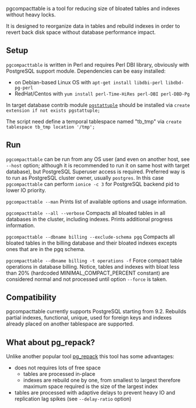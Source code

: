 pgcompacttable is a tool for reducing size of bloated tables and indexes without heavy locks.

It is designed to reorganize data in tables and rebuild indexes in order to revert back disk space without database performance impact.

Setup
--------------------
`pgcompacttable` is written in Perl and requires Perl DBI library, obviously with PostgreSQL support module. Dependencies can be easy installed:
* on Debian-based Linux OS with `apt-get install libdbi-perl libdbd-pg-perl`
* RedHat/Centos with `yum install perl-Time-HiRes perl-DBI perl-DBD-Pg`

In target database contrib module [`pgstattuple`](https://www.postgresql.org/docs/current/static/pgstattuple.html) should be installed via `create extension if not exists pgstattuple;`

The script need define a temporal tablespace named "tb_tmp" via `create tablespace tb_tmp location '/tmp';`



Run
--------------------
`pgcompacttable` can be run from any OS user (and even on another host, see `--host` option; although it is recommended to run it on same host with target database), but PostgreSQL Superuser access is required. Preferred way is to run as PostgreSQL cluster owner, usually `postgres`. In this case `pgcompacttable` can perform `ionice -c 3` for PostgreSQL backend pid to lower IO priority.

`pgcompacttable --man`
Prints list of available options and usage information.

`pgcompacttable --all --verbose`
Compacts all bloated tables in all databases in the cluster, including indexes. Prints additional progress information.

`pgcompacttable --dbname billing --exclude-schema pgq`
Compacts all bloated tables in the billing database and their bloated indexes excepts ones that are in the pgq schema.

`pgcompacttable --dbname billing -t operations -f`
Force compact table operations in database billing.
Notice, tables and indexes with bloat less than 20% (hardcoded MINIMAL_COMPACT_PERCENT constant) are considered normal and not processed until option `--force` is taken.

Compatibility
--------------------
pgcompacttable currently supports PostgreSQL starting from 9.2.
Rebuilds partial indexes, functional, unique, used for foreign keys and indexes already placed on another tablespace are supported.

What about pg_repack?
--------------------
Unlike another popular tool [pg_repack](https://github.com/reorg/pg_repack) this tool has some advantages:
 * does not requires lots of free space
   * tables are processed in-place
   * indexes are rebuild one by one, from smallest to largest
   therefore maximum space required is the size of the largest index
 * tables are processed with adaptive delays to prevent heavy IO and replication lag spikes (see `--delay-ratio` option)
